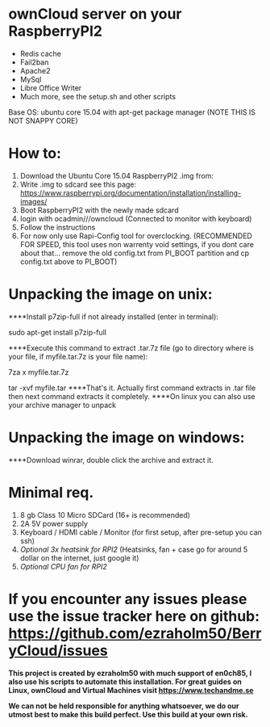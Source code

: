 # ownCloud server on your RaspberryPI2
* Redis cache
* Fail2ban
* Apache2
* MySql
* Libre Office Writer
* Much more, see the setup.sh and other scripts

Base OS: ubuntu core 15.04 with apt-get package manager (NOTE THIS IS NOT SNAPPY CORE)

# How to: 

1. Download the Ubuntu Core 15.04 RaspberryPI2 .img from:
2. Write .img to sdcard see this page: https://www.raspberrypi.org/documentation/installation/installing-images/
3. Boot RaspberryPI2 with the newly made sdcard
4. login with ocadmin///owncloud (Connected to monitor with keyboard)
5. Follow the instructions
6. For now only use Rapi-Config tool for overclocking. (RECOMMENDED FOR SPEED, this tool uses non warrenty void settings, if you dont care about that... remove the old config.txt from PI_BOOT partition and cp config.txt above to PI_BOOT)

# Unpacking the image on unix:
****Install p7zip-full if not already installed (enter in terminal):

sudo apt-get install p7zip-full

****Execute this command to extract .tar.7z file (go to directory where is your file, if myfile.tar.7z is your file name):

7za x myfile.tar.7z

tar -xvf myfile.tar
****That's it. Actually first command extracts in .tar file then next command extracts it completely.
****On linux you can also use your archive manager to unpack

# Unpacking the image on windows:
****Download winrar, double click the archive and extract it.

# Minimal req.
1. 8 gb Class 10 Micro SDCard (16+ is recommended)
2. 2A 5V power supply
3. Keyboard / HDMI cable / Monitor (for first setup, after pre-setup you can ssh)
4. *Optional 3x heatsink for RPI2* (Heatsinks, fan + case go for around 5 dollar on the internet, just google it)
5. *Optional CPU fan for RPI2*

# If you encounter any issues please use the issue tracker here on github: https://github.com/ezraholm50/BerryCloud/issues

**This project is created by ezraholm50 with much support of en0ch85, I also use his scripts to automate this installation.
For great guides on Linux, ownCloud and Virtual Machines visit https://www.techandme.se**

**We can not be held responsible for anything whatsoever, we do our utmost best to make this build perfect. Use this build at your own risk.**

